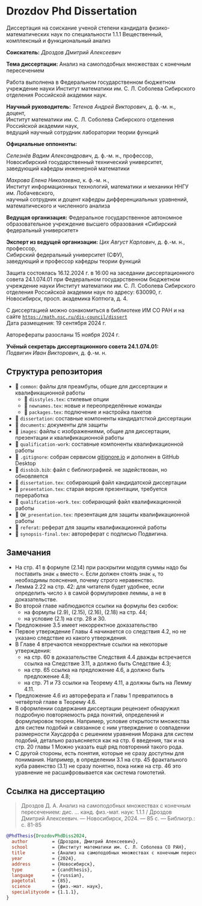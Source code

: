 # Drozdov Phd Dissertation

Диссертация на соискание ученой степени кандидата физико-математических наук по специальности 1.1.1 Вещественный, комплексный и функциональный анализ

**Соискатель:**
_Дроздов Дмитрий Алексеевич_

**Тема диссертации:**
Анализ на самоподобных множествах с конечным пересечением


Работа выполнена в Федеральном государственном бюджетном учреждение науки Институт математики им. С. Л. Соболева Сибирского отделения Российской академии наук.

**Научный руководитель:** 
_Тетенов Андрей Викторович_, д. ф.-м. н., доцент,  
Институт математики им. С. Л. Соболева Сибирского отделения Российской академии наук,   
ведущий научный сотрудник лаборатории теории функций

**Официальные оппоненты:** 

_Селезнёв Вадим Александрович_, д. ф.-м. н., профессор,  
Новосибирский государственный технический университет,  
заведующий кафедры инженерной математики

_Махрова Елена Николаевна_, к. ф.-м. н.,  
Институт информационных технологий, математики и механики ННГУ им. Лобачевского,  
научный сотрудник и доцент кафедры дифференциальных уравнений, математического и численного анализа

**Ведущая организация:** 
Федеральное государственное автономное образовательное учреждение высшего образования «Сибирский федеральный университет»

**Эксперт из ведущей организации:**
_Цих Август Карлович_, д. ф.-м. н., профессор,  
Сибирский федеральный университет (СФУ),  
заведующий и профессор кафедры теории функций

Защита состоялась 16.12.2024 г. в 16:00 на заседании диссертационного совета 24.1.074.01 при Федеральном государственном бюджетном учреждение науки Институт математики им. С. Л. Соболева Сибирского отделения Российской академии наук 
по адресу: 630090, г. Новосибирск, просп. академика Коптюга, д. 4.

С диссертацией можно ознакомиться в библиотеке ИМ СО РАН и на сайте [`https://math.nsc.ru/dis-council/dissert`](https://math.nsc.ru/dis-council/dissert)  
Дата размещения: 19 сентября 2024 г.

Авторефераты разосланы 15 ноября 2024 г.

**Учёный секретарь диссертационного совета 24.1.074.01:**  
_Подвигин Иван Викторович_, д. ф.-м. н.


## Структура репозитория

* &#128193; `common`: файлы для преамбулы, общие для диссертации и квалификационной работы
	* &#128196; `disstyles.tex`: стилевые опции
	* &#128196; `newnames.tex`: новые и переопределённые команды
	* &#128196; `packages.tex`: подлючение и настройка пакетов
* &#128193; `dissertation`: составные компоненты кандидатсткой диссертации
* &#128193; `documents`: документы для защиты
* &#128193; `images`: файлы с изображениями, общие для диссертации, презентации и квалификационной работы
* &#128193; `qualification-work`: составные компоненты квалификационной работы
* &#128196; `.gitignore`: собран сервисом [gitignore.io](https://www.toptal.com/developers/gitignore/) и дополнен в GitHub Desktop
* &#128196; `dissbib.bib`: файл с библиографией. не задействован, но обновляется
* &#128196; `dissertation.tex`: собирающий файл кандидатской диссертации
* &#128196; `presentation.tex`: старая версия презентации, требуется переработка
* &#128196; `qualification-work.tex`: собирающий файл квалификационной работы
* &#128196; `QW_presentation.tex`: презентация для защиты квалификационной работы
* &#128196; `referat`: реферат для защиты квалификационной работы
* &#128196; `synopsis-final.tex`: автореферат с подписью Подвигина.


## Замечания

* На стр. 41 в формуле (2.14) при раскрытии модуля суммы надо бы поставить знак `≤` вместо `<`. Если должен стоять знак `≤`, то необходимы пояснения, почему строго неравенство.
* Лемма 2.22 на стр. 42: для читателя будет удобнее, если определить число `λ` в самой формулировке леммы, а не в доказательстве.
* Во второй главе наблюдаются ссылки на формулы без скобок:
	* на формулы (2.9), (2.15), (2.16), (2.18) на стр. 44;
	* на условие (2.1) на стр. 28 и 30.
* Предложение 3.5 имеет некорректное доказательство
* Первое утверждение Главы 4 начинается со следствия 4.2, но не указано следствие из какого утверждения.
* В Главе 4 втречаются некорректные ссылки на некоторые утверждения:
	* на стр. 60 в доказательстве Следствия 4.4 дважды встречается ссылка на Следствие 3.11, а должно быть Следствие 4.3;
	* на стр. 65 ссылка на предложение 4.6, а должно быть предложение 4.8;
	* на стр. 71 и 73 ссылки на Теорему 4.11, а должны быть на Лемму 4.11.
* Предложение 4.6 из автореферата и Главы 1 превратилось в четвёртой главе в Теорему 4.6.
* В оформлении содержания диссертации рецензент обнаружил подробную повторяемость ряда понятий, определений и формулировок теорем. Например, условие открытости множества для систем подобий и связанное с ним утверждение о совпадении размерности Хаусдорфа с решением уравнения Морана для систем подобий, детально разъясняется как на стр. 6 введения, так и на стр. 20 главы 1 Можно указать ещё ряд повторений такого рода. 
* С другой стороны, есть понятия, которые не сразу доступны для понимания. Например, в определении 3.1 на стр. 45 фрактального куба равенство (3.1) не сразу понятно, пока ниже на стр. 46 это уравнение не расшифровывается как система гомотетий.

## Ссылка на диссертацию


>Дроздов Д. А. Анализ на самоподобных множествах с конечным пересечением: дис. ... канд. физ.-мат. наук: 1.1.1 / Дроздов Дмитрий Алексеевич. — Новосибирск, 2024.  — 85 с. — Библиогр.: с. 81-85

``` BibTeX
@PhdThesis{DrozdovPhdDiss2024,
  author         = {Дроздов, Дмитрий Алексеевич},
  school         = {Институт математики им. С. Л. Соболева СО РАН},
  title          = {Анализ на самоподобных множествах с конечным пересечением},
  year           = {2024},
  address        = {Новосибирск},
  type           = {candthesis},
  language       = {russian},
  pagetotal      = {85},
  science        = {физ.-мат. наук},
  specialitycode = {1.1.1},
}
```

